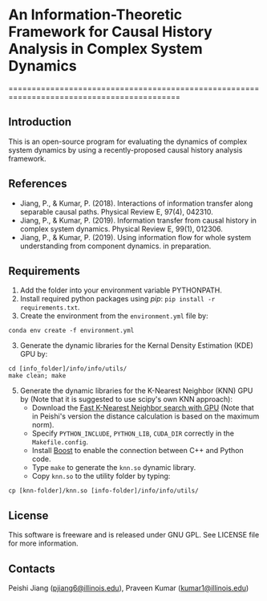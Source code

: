 # An Information-Theoretic Framework for Causal History Analysis in Complex System Dynamics
===========================================================================================

## Introduction
This is an open-source program for evaluating the dynamics of complex system dynamics by using a recently-proposed causal history analysis framework.

## References
- Jiang, P., & Kumar, P. (2018). Interactions of information transfer along separable causal paths. Physical Review E, 97(4), 042310.
- Jiang, P., & Kumar, P. (2019). Information transfer from causal history in complex system dynamics. Physical Review E, 99(1), 012306.
- Jiang, P., & Kumar, P. (2019). Using information flow for whole system understanding from component dynamics. in preparation.

## Requirements
1. Add the folder into your environment variable PYTHONPATH.
2. Install required python packages using *pip*: `pip install -r requirements.txt`.
2. Create the environment from the `environment.yml` file by:
```
conda env create -f environment.yml
```
3. Generate the dynamic libraries for the Kernal Density Estimation (KDE) GPU by:
```
cd [info_folder]/info/info/utils/
make clean; make
```
5. Generate the dynamic libraries for the K-Nearest Neighbor (KNN) GPU by (Note that it is suggested to use scipy's own KNN approach):
    - Download the [Fast K-Nearest Neighbor search with GPU](https://github.com/PeishiJiang/knn_cuda) (Note that in Peishi's version the distance calculation is based on the maximum norm).
    - Specify `PYTHON_INCLUDE`, `PYTHON_LIB`, `CUDA_DIR` correctly in the `Makefile.config`.
    - Install [Boost](http://www.boost.org/) to enable the connection between C++ and Python code.
    - Type `make` to generate the `knn.so` dynamic library.
    - Copy `knn.so` to the utility folder by typing:
```
cp [knn-folder]/knn.so [info-folder]/info/info/utils/
```

## License
This software is freeware and is released under GNU GPL. See LICENSE file for more information.

## Contacts
Peishi Jiang (pjiang6@illinois.edu), Praveen Kumar (kumar1@illinois.edu)
